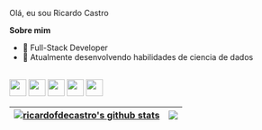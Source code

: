 Olá, eu sou Ricardo Castro

**Sobre mim**

- 💼 Full-Stack Developer
- 🌱 Atualmente desenvolvendo habilidades de ciencia de dados


<div style="display: inline_block"><br>
<img height="30" src="https://cdn.jsdelivr.net/gh/devicons/devicon@latest/icons/javascript/javascript-original.svg" />
<img height="30" src="https://cdn.jsdelivr.net/gh/devicons/devicon@latest/icons/python/python-original.svg" />
<img height="30" src="https://cdn.jsdelivr.net/gh/devicons/devicon@latest/icons/php/php-original.svg" />
<img height="30" src="https://cdn.jsdelivr.net/gh/devicons/devicon@latest/icons/react/react-original.svg" />
<img height="30" src="https://cdn.jsdelivr.net/gh/devicons/devicon@latest/icons/angular/angular-original.svg" />
</div>


| <a href="https://github.com/ricardofdecastro/github-readme-stats"><img align="center" src="https://github-readme-stats.vercel.app/api?username=ricardofdecastro&show_icons=true&include_all_commits=true&theme=dark&hide_border=true" alt="ricardofdecastro's github stats" /></a> | <a href="https://github.com/ricardofdecastro/github-readme-stats"><img align="center" src="https://github-readme-stats.vercel.app/api/top-langs/?username=ricardofdecastro&layout=compact&theme=dark&hide_border=true" /></a> |
| ------------- | ------------- |

<br />
<br />
